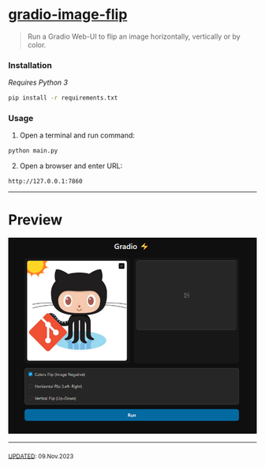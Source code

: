 # [gradio-image-flip](https://github.com/kenny-kvibe/gradio-image-flip)

> Run a Gradio Web-UI to flip an image horizontally, vertically or by color.

### Installation

*Requires Python 3*

```sh
pip install -r requirements.txt
```

### Usage

1. Open a terminal and run command:

```sh
python main.py
```

2. Open a browser and enter URL:

```
http://127.0.0.1:7860
```

---

# Preview

![img](img/preview.png)

---

<sub><u>UPDATED</u>: 09.Nov.2023</sub>
